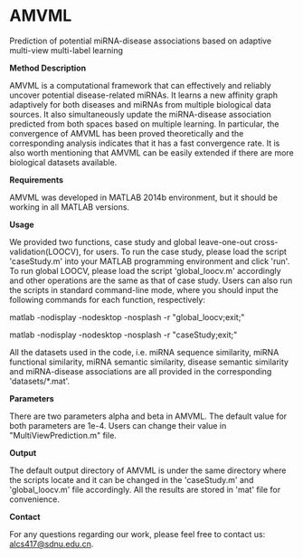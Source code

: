 # AMVML

Prediction of potential miRNA-disease associations based on adaptive multi-view multi-label learning

**Method Description**

AMVML is a computational framework that can effectively and reliably uncover potential disease-related miRNAs. It learns a new affinity graph adaptively for both diseases and miRNAs from multiple biological data sources. It also simultaneously update the miRNA-disease association predicted from both spaces based on multiple learning. In particular, the convergence of AMVML has been proved theoretically and the corresponding analysis indicates that it has a fast convergence rate. It is also worth mentioning that AMVML can be easily extended if there are more biological datasets available. 

**Requirements**

AMVML was developed in MATLAB 2014b environment, but it should be working in all MATLAB versions. 

**Usage**

We provided two functions, case study and global leave-one-out cross-validation(LOOCV), for users. To run the case study, please load the script 'caseStudy.m' into your MATLAB programming environment and click 'run'. To run global LOOCV, please load the script 'global_loocv.m' accordingly and other operations are the same as that of case study. Users can also run the scripts in standard command-line mode, where you should input the following commands for each function, respectively:

matlab -nodisplay -nodesktop -nosplash -r "global_loocv;exit;"

matlab -nodisplay -nodesktop -nosplash -r "caseStudy;exit;"


All the datasets used in the code, i.e. miRNA sequence similarity, miRNA functional similarity, miRNA semantic similarity, disease semantic similarity and miRNA-disease associations are all provided in the corresponding 'datasets/\*.mat'.

**Parameters**

There are two parameters alpha and beta in AMVML. The default value for both parameters are 1e-4. Users can change their value in "MultiViewPrediction.m" file.

**Output**

The default output directory of AMVML is under the same directory where the scripts locate and it can be changed in the 'caseStudy.m' and 'global_loocv.m' file accordingly. All the results are stored in 'mat' file for convenience.

**Contact**

For any questions regarding our work, please feel free to contact us: alcs417@sdnu.edu.cn.
